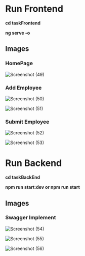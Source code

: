 
# Run Frontend

**cd taskFrontend**

**ng serve -o**

  

## Images

  

### HomePage

![Screenshot (49)](https://user-images.githubusercontent.com/39801235/120962602-acddf980-c77d-11eb-88a3-d774e7a1743a.png)


  

### Add Employee

![Screenshot (50)](https://user-images.githubusercontent.com/39801235/120962695-ddbe2e80-c77d-11eb-94f0-acfc08645084.png)
  

![Screenshot (51)](https://user-images.githubusercontent.com/39801235/120962728-f0d0fe80-c77d-11eb-92a2-d8180ae905d6.png)
  

### Submit Employee

![Screenshot (52)](https://user-images.githubusercontent.com/39801235/120962773-ff1f1a80-c77d-11eb-8131-e1bf8806053e.png)

![Screenshot (53)](https://user-images.githubusercontent.com/39801235/120962783-0514fb80-c77e-11eb-944f-7b1cc07d07ef.png)
  
  
  

# Run Backend

  

**cd taskBackEnd**

**npm run start:dev or npm run start**

  
  

## Images

  

### Swagger Implement

  

![Screenshot (54)](https://user-images.githubusercontent.com/39801235/120962819-1958f880-c77e-11eb-910e-7d8b372dd4b6.png)

![Screenshot (55)](https://user-images.githubusercontent.com/39801235/120962831-1e1dac80-c77e-11eb-933b-28466ab38440.png)

![Screenshot (56)](https://user-images.githubusercontent.com/39801235/120962839-22e26080-c77e-11eb-9572-279d1b2c7270.png)
